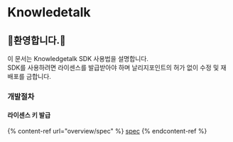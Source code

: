 # Knowledetalk

## 환영합니다.

이 문서는 Knowledgetalk SDK 사용법을 설명합니다.<br/>
SDK를 사용하려면 라이센스를 발급받아야 하며 날리지포인트의 허가 없이 수정 및 재배포를 금합니다.


### 개발절차
#### 라이센스 키 발급

{% content-ref url="overview/spec" %}
[spec](overview/spec/)
{% endcontent-ref %}
